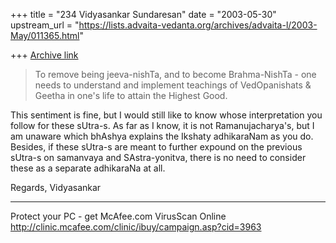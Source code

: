 +++
title = "234 Vidyasankar Sundaresan"
date = "2003-05-30"
upstream_url = "https://lists.advaita-vedanta.org/archives/advaita-l/2003-May/011365.html"

+++
[Archive link](https://lists.advaita-vedanta.org/archives/advaita-l/2003-May/011365.html)


>To remove being jeeva-nishTa,  and to become Brahma-NishTa - one needs to
>understand and implement teachings of VedOpanishats & Geetha in one's life
>to
>attain the Highest Good.

This sentiment is fine, but I would still like to know whose interpretation 
you follow for these sUtra-s. As far as I know, it is not Ramanujacharya's, 
but I am unaware which bhAshya explains the Ikshaty adhikaraNam as you do. 
Besides, if these sUtra-s are meant to further expound on the previous 
sUtra-s on samanvaya and SAstra-yonitva, there is no need to consider these 
as a separate adhikaraNa at all.

Regards,
Vidyasankar

_________________________________________________________________
Protect your PC - get McAfee.com VirusScan Online  
http://clinic.mcafee.com/clinic/ibuy/campaign.asp?cid=3963

